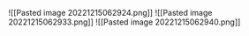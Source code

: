 ![[Pasted image 20221215062924.png]]
![[Pasted image 20221215062933.png]]
![[Pasted image 20221215062940.png]]
